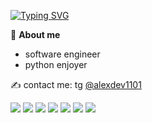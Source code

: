 [![Typing SVG](https://readme-typing-svg.herokuapp.com?color=%2336BCF7&lines=Hi+there,+I'm+Alex)](https://git.io/typing-svg)

📍 **About me**
- software engineer
- python enjoyer


✍️ contact me:
tg [@alexdev1101](https://t.me/alexdev1101)

<img src="https://img.shields.io/badge/Python-white?style=for-the-badge&logo=Python&logoColor=blue" /> <img src="https://img.shields.io/badge/Django-white?style=for-the-badge&logo=Django&logoColor=green" /> <img src="https://img.shields.io/badge/PostgreSQL-white?style=for-the-badge&logo=PostgreSQL&logoColor=black" /> <img src="https://img.shields.io/badge/SQL-white?style=for-the-badge&logo=&logoColor=black" /> <img src="https://img.shields.io/badge/Docker-white?style=for-the-badge&logo=Docker&logoColor=blue" /> <img src="https://img.shields.io/badge/bash-white?style=for-the-badge&logo=&logoColor=black" /> <img src="https://img.shields.io/badge/FastAPI-white?style=for-the-badge&logo=FastAPI&logoColor=green" />
